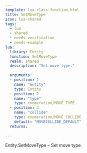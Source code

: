 ```yaml
---
template: lua-class-function.html
title: SetMoveType
icon: lua-shared
tags:
  - lua
  - shared
  - needs-verification
  - needs-example
lua:
  library: Entity
  function: SetMoveType
  realm: shared
  description: "Set move type."
  
  arguments:
  - position: 1
    name: "entity"
    type: Entity
  - position: 2
    name: "type"
    type: enumeration/MOVE_TYPE
  - position: 3
    name: "collide"
    type: enumeration/MOVE_COLLIDE
    default: "MOVECOLLIDE_DEFAULT"
  returns:
    
---
```


<div class="lua__search__keywords">
Entity:SetMoveType &#x2013; Set move type.
</div>
